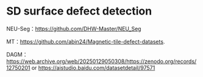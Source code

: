 # SD surface defect detection

NEU-Seg：https://github.com/DHW-Master/NEU_Seg

MT：https://github.com/abin24/Magnetic-tile-defect-datasets.

DAGM：https://web.archive.org/web/20250129050308/https://zenodo.org/records/12750201 or https://aistudio.baidu.com/datasetdetail/97571
